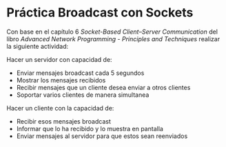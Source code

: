 # Práctica Broadcast con Sockets

Con base en el capítulo 6 _Socket-Based Client–Server Communication_ del libro _Advanced Network Programming - Principles and Techniques_ realizar la siguiente actividad:

Hacer un servidor con capacidad de:
- Enviar mensajes broadcast cada 5 segundos
- Mostrar los mensajes recibidos
- Recibir mensajes que un cliente desea enviar a otros clientes
- Soportar varios clientes de manera simultanea

Hacer un cliente con la capacidad de:
- Recibir esos mensajes broadcast
- Informar que lo ha recibido y lo muestra en pantalla
- Enviar mensajes al servidor para que estos sean reenviados